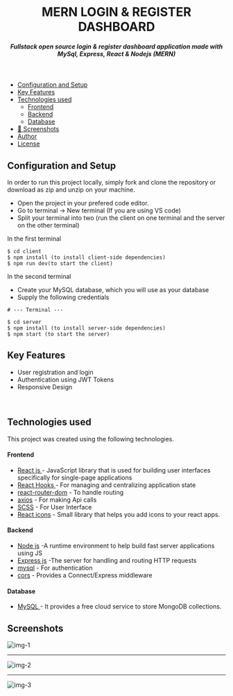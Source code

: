 <H1 align ="center" > MERN LOGIN & REGISTER DASHBOARD  </h1>
<h5  align ="center"> 
Fullstack open source login & register dashboard application made with MySql, Express, React & Nodejs (MERN) </h5>
<br/>

  * [Configuration and Setup](#configuration-and-setup)
  * [Key Features](#key-features)
  * [Technologies used](#technologies-used)
      - [Frontend](#frontend)
      - [Backend](#backend)
      - [Database](#database)
  * [📸 Screenshots](#screenshots)
  * [Author](#author)
  * [License](#license)


## Configuration and Setup

In order to run this project locally, simply fork and clone the repository or download as zip and unzip on your machine.

- Open the project in your prefered code editor.
- Go to terminal -> New terminal (If you are using VS code)
- Split your terminal into two (run the client on one terminal and the server on the other terminal)

In the first terminal

```
$ cd client
$ npm install (to install client-side dependencies)
$ npm run dev(to start the client)
```

In the second terminal

- Create your MySQL database, which you will use as your database
- Supply the following credentials

```
# --- Terminal ---

$ cd server
$ npm install (to install server-side dependencies)
$ npm start (to start the server)
```

##  Key Features

- User registration and login
- Authentication using JWT Tokens
- Responsive Design

<br/>

##  Technologies used

This project was created using the following technologies.

####  Frontend 

- [React js ](https://www.npmjs.com/package/react) - JavaScript library that is used for building user interfaces specifically for single-page applications
- [React Hooks  ](https://reactjs.org/docs/hooks-intro.html) - For managing and centralizing application state
- [react-router-dom](https://www.npmjs.com/package/react-router-dom) - To handle routing
- [axios](https://www.npmjs.com/package/axios) - For making Api calls
- [SCSS](https://sass-lang.com/) - For User Interface
- [React icons](https://react-icons.github.io/react-icons/) -
 Small library that helps you add icons  to your react apps.


####  Backend 

- [Node js](https://nodejs.org/en/) -A runtime environment to help build fast server applications using JS
- [Express js](https://www.npmjs.com/package/express) -The server for handling and routing HTTP requests
- [mysql](https://www.npmjs.com/package/mysql) - For authentication
- [cors](https://www.npmjs.com/package/uuid) - Provides a Connect/Express middleware

####  Database 

 - [MySQL ](https://www.mysql.com/) - It provides a free cloud service to store MongoDB collections.

 ##  Screenshots 

![img-1](https://private-user-images.githubusercontent.com/111676859/238006774-f44c3e0e-a82b-4797-a1d5-e565337245d8.png?jwt=eyJhbGciOiJIUzI1NiIsInR5cCI6IkpXVCJ9.eyJpc3MiOiJnaXRodWIuY29tIiwiYXVkIjoicmF3LmdpdGh1YnVzZXJjb250ZW50LmNvbSIsImtleSI6ImtleTEiLCJleHAiOjE3MDE0MjAyNDEsIm5iZiI6MTcwMTQxOTk0MSwicGF0aCI6Ii8xMTE2NzY4NTkvMjM4MDA2Nzc0LWY0NGMzZTBlLWE4MmItNDc5Ny1hMWQ1LWU1NjUzMzcyNDVkOC5wbmc_WC1BbXotQWxnb3JpdGhtPUFXUzQtSE1BQy1TSEEyNTYmWC1BbXotQ3JlZGVudGlhbD1BS0lBSVdOSllBWDRDU1ZFSDUzQSUyRjIwMjMxMjAxJTJGdXMtZWFzdC0xJTJGczMlMkZhd3M0X3JlcXVlc3QmWC1BbXotRGF0ZT0yMDIzMTIwMVQwODM5MDFaJlgtQW16LUV4cGlyZXM9MzAwJlgtQW16LVNpZ25hdHVyZT00N2RiMjgwOTkyNTg4NzI2NDJkZWE0NmFlM2FmY2UwYjE0YzYxYzMyMjA0YjdjYTdhNTVmZTA1ZDE3ODFkNDQ5JlgtQW16LVNpZ25lZEhlYWRlcnM9aG9zdCZhY3Rvcl9pZD0wJmtleV9pZD0wJnJlcG9faWQ9MCJ9.kfdGepiP6IsuXN2S-2wsEzcCo6vJ-7A5waN_zatVwa0)
---- -
![img-2](https://private-user-images.githubusercontent.com/111676859/238006793-92131144-46a1-4b74-af0f-f817df506321.png?jwt=eyJhbGciOiJIUzI1NiIsInR5cCI6IkpXVCJ9.eyJpc3MiOiJnaXRodWIuY29tIiwiYXVkIjoicmF3LmdpdGh1YnVzZXJjb250ZW50LmNvbSIsImtleSI6ImtleTEiLCJleHAiOjE3MDE0MjAyNDEsIm5iZiI6MTcwMTQxOTk0MSwicGF0aCI6Ii8xMTE2NzY4NTkvMjM4MDA2NzkzLTkyMTMxMTQ0LTQ2YTEtNGI3NC1hZjBmLWY4MTdkZjUwNjMyMS5wbmc_WC1BbXotQWxnb3JpdGhtPUFXUzQtSE1BQy1TSEEyNTYmWC1BbXotQ3JlZGVudGlhbD1BS0lBSVdOSllBWDRDU1ZFSDUzQSUyRjIwMjMxMjAxJTJGdXMtZWFzdC0xJTJGczMlMkZhd3M0X3JlcXVlc3QmWC1BbXotRGF0ZT0yMDIzMTIwMVQwODM5MDFaJlgtQW16LUV4cGlyZXM9MzAwJlgtQW16LVNpZ25hdHVyZT0yOTllZjQ3NWM2M2U3NGFlYzY0ZTc4N2M5ZjhkMzAzMzdlZDJhNmU2YWQxMTExYjBkNDc5YTRkNWM4M2ZmODFhJlgtQW16LVNpZ25lZEhlYWRlcnM9aG9zdCZhY3Rvcl9pZD0wJmtleV9pZD0wJnJlcG9faWQ9MCJ9.UtQNDz7Gl5xHO8Cao0dlN84qFqhoNn8kOtwURckx9bo)
--- - 
![img-3](https://private-user-images.githubusercontent.com/111676859/238006796-6f6051df-6738-4f53-a977-4955825dbf11.png?jwt=eyJhbGciOiJIUzI1NiIsInR5cCI6IkpXVCJ9.eyJpc3MiOiJnaXRodWIuY29tIiwiYXVkIjoicmF3LmdpdGh1YnVzZXJjb250ZW50LmNvbSIsImtleSI6ImtleTEiLCJleHAiOjE3MDE0MjAyNDEsIm5iZiI6MTcwMTQxOTk0MSwicGF0aCI6Ii8xMTE2NzY4NTkvMjM4MDA2Nzk2LTZmNjA1MWRmLTY3MzgtNGY1My1hOTc3LTQ5NTU4MjVkYmYxMS5wbmc_WC1BbXotQWxnb3JpdGhtPUFXUzQtSE1BQy1TSEEyNTYmWC1BbXotQ3JlZGVudGlhbD1BS0lBSVdOSllBWDRDU1ZFSDUzQSUyRjIwMjMxMjAxJTJGdXMtZWFzdC0xJTJGczMlMkZhd3M0X3JlcXVlc3QmWC1BbXotRGF0ZT0yMDIzMTIwMVQwODM5MDFaJlgtQW16LUV4cGlyZXM9MzAwJlgtQW16LVNpZ25hdHVyZT1mNGM4YjkzZDQ1NjY3ZDEwNWZmZmQzNmEzMmFmYTZiYWRjODE4MzI4MTcxZWRjNjU2MDVhZjA0NmJhNzhhMjExJlgtQW16LVNpZ25lZEhlYWRlcnM9aG9zdCZhY3Rvcl9pZD0wJmtleV9pZD0wJnJlcG9faWQ9MCJ9.cgORJts8Bk22hd_NQknKDEeDVN9PWu28OoxHLlgpLko)


